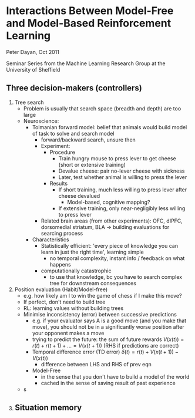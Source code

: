 # Interactions Between Model-Free and Model-Based Reinforcement Learning

Peter Dayan, Oct 2011 

Seminar Series from the Machine Learning Research Group at the University of Sheffield

## Three decision-makers (controllers)

1. Tree search
	- Problem is usually that search space (breadth and depth) are too large
	- Neuroscience: 
		- Tolmanian forward model: belief that animals would build model of task to solve and search model
			- forward/backward search, unsure then
			- Experiment: 
				- Procedure
					- Train hungry mouse to press lever to get cheese (short or extensive training)
					- Devalue cheese: pair no-lever cheese with sickness
					- Later, test whether animal is willing to press the lever
				- Results
					- If short training, much less willing to press lever after cheese devalued
						- Model-based, cognitive mapping?
					- If extensive training, only near-negligibly less willing to press lever
			- Related brain areas (from other experiments): OFC, dIPFC, dorsomedial striatum, BLA -> building evaluations for searcing process
		- Characteristics
			- Statistically efficient: 'every piece of knowledge you can learn in just the right time', learning simple 
				- no temporal complexity, instant info / feedback on what happens
			- computationally catastrophic
				- to use that knowledge, bc you have to search complex tree for downstream consequences
2. Position evaluation (Habit/Model-free)
	- e.g. how likely am I to win the game of chess if I make this move?
	- If perfect, don't need to build tree
	- RL: learning values without building trees
	- Minimise inconsistency (error) between successive predictions
		- e.g. if your evaluator says A is a good move (and you make that move), you should not be in a significantly worse position after your opponent makes a move
		- trying to predict the future: the sum of future rewards $V(x(t))=r(t)+r(t+1)+...=V(x(t+1))$ (RHS if predictions are correct)
		- Temporal difference error (TD error) $\delta(t) = r(t)+V(x(t+1))-V(x(t))$
			- difference between LHS and RHS of prev eqn
		- Model-Free
			- in the sense that you don't have to build a model of the world
			- cached in the sense of saving result of past experience
	- s
3. Situation memory
	- 